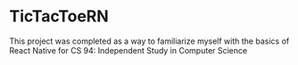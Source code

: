 # TicTacToeRN

This project was completed as a way to familiarize myself with the basics of React Native for CS 94: Independent Study in Computer Science
